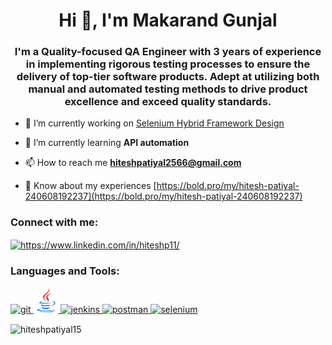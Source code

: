<h1 align="center">Hi 👋, I'm Makarand Gunjal</h1>
<h3 align="center">I'm a Quality-focused QA Engineer with 3 years of experience in implementing rigorous testing processes to ensure the delivery of top-tier software products. Adept at utilizing both manual and automated testing methods to drive product excellence and exceed quality standards.</h3>
 
- 🔭 I’m currently working on [Selenium Hybrid Framework Design](https://github.com/hiteshpatiyal15/eCommerceShop)
 
- 🌱 I’m currently learning **API automation**
 
- 📫 How to reach me **hiteshpatiyal2566@gmail.com**
 
- 📄 Know about my experiences [https://bold.pro/my/hitesh-patiyal-240608192237](https://bold.pro/my/hitesh-patiyal-240608192237)
 
<h3 align="left">Connect with me:</h3>
<p align="left">
<a href="https://linkedin.com/in/https://www.linkedin.com/in/hiteshp11/" target="blank"><img align="center" src="https://raw.githubusercontent.com/rahuldkjain/github-profile-readme-generator/master/src/images/icons/Social/linked-in-alt.svg" alt="https://www.linkedin.com/in/hiteshp11/" height="30" width="40" /></a>
</p>
 
<h3 align="left">Languages and Tools:</h3>
<p align="left"> <a href="https://git-scm.com/" target="_blank" rel="noreferrer"> <img src="https://www.vectorlogo.zone/logos/git-scm/git-scm-icon.svg" alt="git" width="40" height="40"/> </a> <a href="https://www.java.com" target="_blank" rel="noreferrer"> <img src="https://raw.githubusercontent.com/devicons/devicon/master/icons/java/java-original.svg" alt="java" width="40" height="40"/> </a> <a href="https://www.jenkins.io" target="_blank" rel="noreferrer"> <img src="https://www.vectorlogo.zone/logos/jenkins/jenkins-icon.svg" alt="jenkins" width="40" height="40"/> </a> <a href="https://postman.com" target="_blank" rel="noreferrer"> <img src="https://www.vectorlogo.zone/logos/getpostman/getpostman-icon.svg" alt="postman" width="40" height="40"/> </a> <a href="https://www.selenium.dev" target="_blank" rel="noreferrer"> <img src="https://raw.githubusercontent.com/detain/svg-logos/780f25886640cef088af994181646db2f6b1a3f8/svg/selenium-logo.svg" alt="selenium" width="40" height="40"/> </a> </p>
 
<p><img align="center" src="https://github-readme-stats.vercel.app/api/top-langs?username=hiteshpatiyal15&show_icons=true&locale=en&layout=compact" alt="hiteshpatiyal15" /></p>
